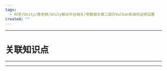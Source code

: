 ```yaml
---
tags:
  - 科学/Unity/唐老狮/Unity移动平台相关/参数相关第二部分Vulkan和身份证明设置
created: ""
---
```


---
# 关联知识点



---




---
